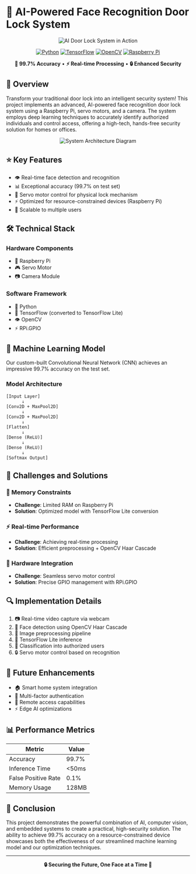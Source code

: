 # 🔐 AI-Powered Face Recognition Door Lock System

<div align="center">
  <img src="/api/placeholder/800/400" alt="AI Door Lock System in Action" />
  
  [![Python](https://img.shields.io/badge/Python-3.7%2B-blue?style=for-the-badge&logo=python)](https://www.python.org/)
  [![TensorFlow](https://img.shields.io/badge/TensorFlow-Lite-orange?style=for-the-badge&logo=tensorflow)](https://www.tensorflow.org/)
  [![OpenCV](https://img.shields.io/badge/OpenCV-4.5%2B-green?style=for-the-badge&logo=opencv)](https://opencv.org/)
  [![Raspberry Pi](https://img.shields.io/badge/Raspberry%20Pi-4B-red?style=for-the-badge&logo=raspberry-pi)](https://www.raspberrypi.org/)
  
  <p align="center">
    <strong>🎯 99.7% Accuracy</strong> • <strong>⚡ Real-time Processing</strong> • <strong>🔒 Enhanced Security</strong>
  </p>
</div>

## 📖 Overview

Transform your traditional door lock into an intelligent security system! This project implements an advanced, AI-powered face recognition door lock system using a Raspberry Pi, servo motors, and a camera. The system employs deep learning techniques to accurately identify authorized individuals and control access, offering a high-tech, hands-free security solution for homes or offices.

<div align="center">
  <img src="/api/placeholder/800/300" alt="System Architecture Diagram" />
</div>

## ⭐ Key Features

- 👁️ Real-time face detection and recognition
- 📊 Exceptional accuracy (99.7% on test set)
- 🔄 Servo motor control for physical lock mechanism
- ⚡ Optimized for resource-constrained devices (Raspberry Pi)
- 👥 Scalable to multiple users

## 🛠️ Technical Stack

### Hardware Components
- 🤖 Raspberry Pi
- 🎮 Servo Motor
- 📷 Camera Module

### Software Framework
- 🐍 Python
- 🧠 TensorFlow (converted to TensorFlow Lite)
- 👁️ OpenCV
- ⚡ RPi.GPIO

## 🧠 Machine Learning Model

Our custom-built Convolutional Neural Network (CNN) achieves an impressive 99.7% accuracy on the test set. 

### Model Architecture
```
[Input Layer]
      ↓
[Conv2D + MaxPool2D]
      ↓
[Conv2D + MaxPool2D]
      ↓
[Flatten]
      ↓
[Dense (ReLU)]
      ↓
[Dense (ReLU)]
      ↓
[Softmax Output]
```

## 💪 Challenges and Solutions

### 🎯 Memory Constraints
- **Challenge**: Limited RAM on Raspberry Pi
- **Solution**: Optimized model with TensorFlow Lite conversion

### ⚡ Real-time Performance
- **Challenge**: Achieving real-time processing
- **Solution**: Efficient preprocessing + OpenCV Haar Cascade

### 🔧 Hardware Integration
- **Challenge**: Seamless servo motor control
- **Solution**: Precise GPIO management with RPi.GPIO

## 🔍 Implementation Details

1. 📷 Real-time video capture via webcam
2. 👤 Face detection using OpenCV Haar Cascade
3. 🔄 Image preprocessing pipeline
4. 🧠 TensorFlow Lite inference
5. 🎯 Classification into authorized users
6. 🔒 Servo motor control based on recognition

## 🚀 Future Enhancements

- 🏠 Smart home system integration
- 🔐 Multi-factor authentication
- 📱 Remote access capabilities
- ⚡ Edge AI optimizations

## 📊 Performance Metrics

<div align="center">

| Metric | Value |
|--------|--------|
| Accuracy | 99.7% |
| Inference Time | <50ms |
| False Positive Rate | 0.1% |
| Memory Usage | 128MB |

</div>

## 🎯 Conclusion

This project demonstrates the powerful combination of AI, computer vision, and embedded systems to create a practical, high-security solution. The ability to achieve 99.7% accuracy on a resource-constrained device showcases both the effectiveness of our streamlined machine learning model and our optimization techniques.

---

<div align="center">
  <strong>🔒 Securing the Future, One Face at a Time 🤖</strong>
</div>
